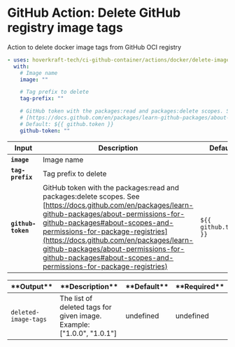 <!-- start title -->

# GitHub Action: Delete GitHub registry image tags

<!-- end title -->
<!-- start description -->

Action to delete docker image tags from GitHub OCI registry

<!-- end description -->
<!-- start contents -->
<!-- end contents -->
<!-- start usage -->

```yaml
- uses: hoverkraft-tech/ci-github-container/actions/docker/delete-image-tags@v0.10.0
  with:
    # Image name
    image: ""

    # Tag prefix to delete
    tag-prefix: ""

    # GitHub token with the packages:read and packages:delete scopes. See
    # [https://docs.github.com/en/packages/learn-github-packages/about-permissions-for-github-packages#about-scopes-and-permissions-for-package-registries](https://docs.github.com/en/packages/learn-github-packages/about-permissions-for-github-packages#about-scopes-and-permissions-for-package-registries)
    # Default: ${{ github.token }}
    github-token: ""
```

<!-- end usage -->
<!-- start inputs -->

| **Input**                     | **Description**                                                                                                                                                                                                                                                                                                                                                                | **Default**                      | **Required** |
| ----------------------------- | ------------------------------------------------------------------------------------------------------------------------------------------------------------------------------------------------------------------------------------------------------------------------------------------------------------------------------------------------------------------------------ | -------------------------------- | ------------ |
| **<code>image</code>**        | Image name                                                                                                                                                                                                                                                                                                                                                                     |                                  | **false**    |
| **<code>tag-prefix</code>**   | Tag prefix to delete                                                                                                                                                                                                                                                                                                                                                           |                                  | **false**    |
| **<code>github-token</code>** | GitHub token with the packages:read and packages:delete scopes. See [https://docs.github.com/en/packages/learn-github-packages/about-permissions-for-github-packages#about-scopes-and-permissions-for-package-registries](https://docs.github.com/en/packages/learn-github-packages/about-permissions-for-github-packages#about-scopes-and-permissions-for-package-registries) | <code>${{ github.token }}</code> | **false**    |

<!-- end inputs -->
<!-- start outputs -->

| \***\*Output\*\***              | \***\*Description\*\***                                               | \***\*Default\*\*** | \***\*Required\*\*** |
| ------------------------------- | --------------------------------------------------------------------- | ------------------- | -------------------- |
| <code>deleted-image-tags</code> | The list of deleted tags for given image. Example: ["1.0.0", "1.0.1"] | undefined           | undefined            |

<!-- end outputs -->
<!-- start [.github/ghadocs/examples/] -->
<!-- end [.github/ghadocs/examples/] -->
